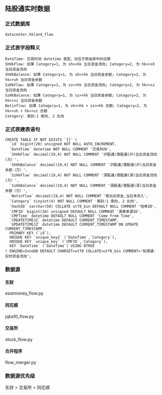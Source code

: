 ## 陆股通实时数据 

### 正式数据库 
    datacenter.hkland_flow 

### 正式表字段释义 
    DateTime: 交易时间 datetime 类型，对应于爬虫库中的日期 
    ShHkFlow: 如果 Category=1, 为 sh>>hk 当日资金流向; Category=2, 为 hk>>sh 当日资金流向 
    ShHkBalance: 如果 Category=1, 为 sh>>hk 当日资金余额; Category=2, 为 hk>>sh 当日资金余额
    SzHkFlow: 如果 Category=1, 为 sz>>hk 当日资金流向; Category=2, 为 hk>>sz 当日资金流向  
    SzHkBalance: 如果 Category=1, 为 sz>>hk 当日资金余额; Category=2, 为 hk>>sz 当日资金余额 
    Netinflow: 如果 Category=1, 为 sh>>hk + sz>>hk 总额; Category=2, 为 hk>>sh + hk>>sz 总额
    Category: 类别:1 南向, 2 北向


### 正式表建表语句 
    CREATE TABLE IF NOT EXISTS `{}` (
      `id` bigint(20) unsigned NOT NULL AUTO_INCREMENT,
      `DateTime` datetime NOT NULL COMMENT '交易时间',
      `ShHkFlow` decimal(19,4) NOT NULL COMMENT '沪股通/港股通(沪)当日资金流向(万）',
      `ShHkBalance` decimal(19,4) NOT NULL COMMENT '沪股通/港股通(沪)当日资金余额（万）',
      `SzHkFlow` decimal(19,4) NOT NULL COMMENT '深股通/港股通(深)当日资金流向(万）',
      `SzHkBalance` decimal(19,4) NOT NULL COMMENT '深股通/港股通(深)当日资金余额（万）',
      `Netinflow` decimal(19,4) NOT NULL COMMENT '南北向资金,当日净流入',
      `Category` tinyint(4) NOT NULL COMMENT '类别:1 南向, 2 北向',
      `HashID` varchar(50) COLLATE utf8_bin DEFAULT NULL COMMENT '哈希ID',
      `CMFID` bigint(20) unsigned DEFAULT NULL COMMENT '源表来源ID',
      `CMFTime` datetime DEFAULT NULL COMMENT 'Come From Time',
      `CREATETIMEJZ` datetime DEFAULT CURRENT_TIMESTAMP,
      `UPDATETIMEJZ` datetime DEFAULT CURRENT_TIMESTAMP ON UPDATE CURRENT_TIMESTAMP,
      PRIMARY KEY (`id`),
      UNIQUE KEY `unique_key2` (`DateTime`,`Category`),
      UNIQUE KEY `unique_key` (`CMFID`,`Category`),
      KEY `DateTime` (`DateTime`) USING BTREE
    ) ENGINE=InnoDB DEFAULT CHARSET=utf8 COLLATE=utf8_bin COMMENT='陆港通-实时资金流向';
    
### 数据源
#### 东财 
eastmoney_flow.py

#### 同花顺
jqka10_flow.py

#### 交易所 
stock_flow.py

#### 合并程序
flow_merger.py 


### 数据源优先级
东财 > 交易所 > 同花顺
